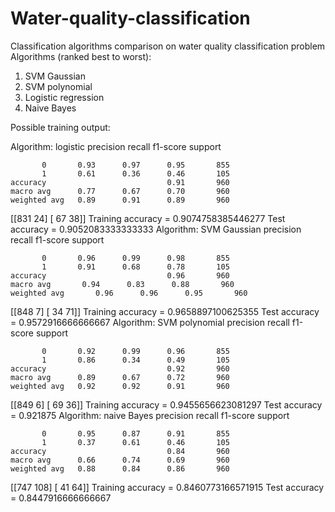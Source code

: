 # Water-quality-classification

Classification algorithms comparison on water quality classification problem
Algorithms (ranked best to worst):
1. SVM Gaussian
2. SVM polynomial
3. Logistic regression
4. Naive Bayes

Possible training output:

Algorithm: logistic
              precision    recall  f1-score   support

           0       0.93      0.97      0.95       855
           1       0.61      0.36      0.46       105
    accuracy                           0.91       960
    macro avg      0.77      0.67      0.70       960
    weighted avg   0.89      0.91      0.89       960

[[831  24]
 [ 67  38]]
Training accuracy = 0.9074758385446277
Test accuracy = 0.9052083333333333
Algorithm: SVM Gaussian
              precision    recall  f1-score   support

           0       0.96      0.99      0.98       855
           1       0.91      0.68      0.78       105
    accuracy                           0.96       960
    macro avg       0.94      0.83      0.88       960
    weighted avg       0.96      0.96      0.95       960

[[848   7]
 [ 34  71]]
Training accuracy = 0.9658897100625355
Test accuracy = 0.9572916666666667
Algorithm: SVM polynomial
              precision    recall  f1-score   support

           0       0.92      0.99      0.96       855
           1       0.86      0.34      0.49       105
    accuracy                           0.92       960
    macro avg      0.89      0.67      0.72       960
    weighted avg   0.92      0.92      0.91       960

[[849   6]
 [ 69  36]]
Training accuracy = 0.9455656623081297
Test accuracy = 0.921875
Algorithm: naive Bayes
              precision    recall  f1-score   support

           0       0.95      0.87      0.91       855
           1       0.37      0.61      0.46       105
    accuracy                           0.84       960
    macro avg      0.66      0.74      0.69       960
    weighted avg   0.88      0.84      0.86       960

[[747 108]
 [ 41  64]]
Training accuracy = 0.8460773166571915
Test accuracy = 0.8447916666666667
